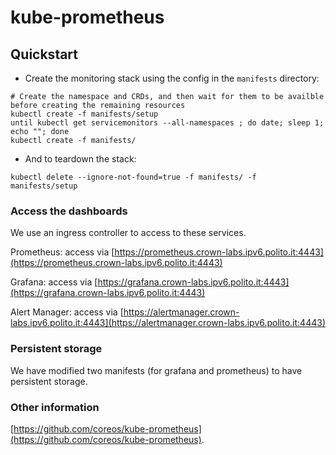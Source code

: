 # kube-prometheus

## Quickstart
* Create the monitoring stack using the config in the `manifests` directory:

```shell
# Create the namespace and CRDs, and then wait for them to be availble before creating the remaining resources
kubectl create -f manifests/setup
until kubectl get servicemonitors --all-namespaces ; do date; sleep 1; echo ""; done
kubectl create -f manifests/
```

 * And to teardown the stack:
```shell
kubectl delete --ignore-not-found=true -f manifests/ -f manifests/setup
```

### Access the dashboards
We use an ingress controller to access to these services.

Prometheus: access via [https://prometheus.crown-labs.ipv6.polito.it:4443](https://prometheus.crown-labs.ipv6.polito.it:4443)

Grafana: access via [https://grafana.crown-labs.ipv6.polito.it:4443](https://grafana.crown-labs.ipv6.polito.it:4443)

Alert Manager: access via [https://alertmanager.crown-labs.ipv6.polito.it:4443](https://alertmanager.crown-labs.ipv6.polito.it:4443)



### Persistent storage
We have modified two manifests (for grafana and prometheus) to have persistent storage.

### Other information
[https://github.com/coreos/kube-prometheus](https://github.com/coreos/kube-prometheus).




